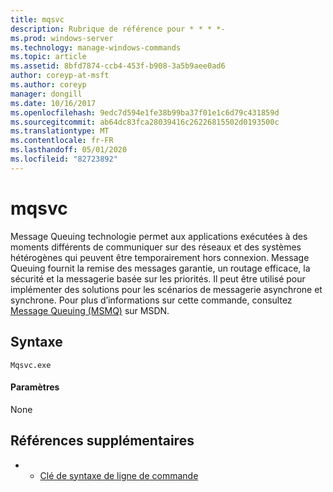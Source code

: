 ```yaml
---
title: mqsvc
description: Rubrique de référence pour * * * *-
ms.prod: windows-server
ms.technology: manage-windows-commands
ms.topic: article
ms.assetid: 8bfd7874-ccb4-453f-b908-3a5b9aee0ad6
author: coreyp-at-msft
ms.author: coreyp
manager: dongill
ms.date: 10/16/2017
ms.openlocfilehash: 9edc7d594e1fe38b99ba37f01e1c6d79c431859d
ms.sourcegitcommit: ab64dc83fca28039416c26226815502d0193500c
ms.translationtype: MT
ms.contentlocale: fr-FR
ms.lasthandoff: 05/01/2020
ms.locfileid: "82723892"
---
```

# <a name="mqsvc"></a>mqsvc



Message Queuing technologie permet aux applications exécutées à des moments différents de communiquer sur des réseaux et des systèmes hétérogènes qui peuvent être temporairement hors connexion. Message Queuing fournit la remise des messages garantie, un routage efficace, la sécurité et la messagerie basée sur les priorités. Il peut être utilisé pour implémenter des solutions pour les scénarios de messagerie asynchrone et synchrone. Pour plus d’informations sur cette commande, consultez [Message Queuing (MSMQ)](https://go.microsoft.com/fwlink/?LinkId=248723) sur MSDN.

## <a name="syntax"></a>Syntaxe

```
Mqsvc.exe
```

#### <a name="parameters"></a>Paramètres

None

## <a name="additional-references"></a>Références supplémentaires

-   - [Clé de syntaxe de ligne de commande](command-line-syntax-key.md)